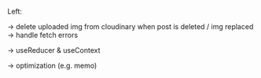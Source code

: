 Left:
  
  -> delete uploaded img from cloudinary when post is deleted / img replaced
  -> handle fetch errors
  
  -> useReducer & useContext

  -> optimization (e.g. memo)